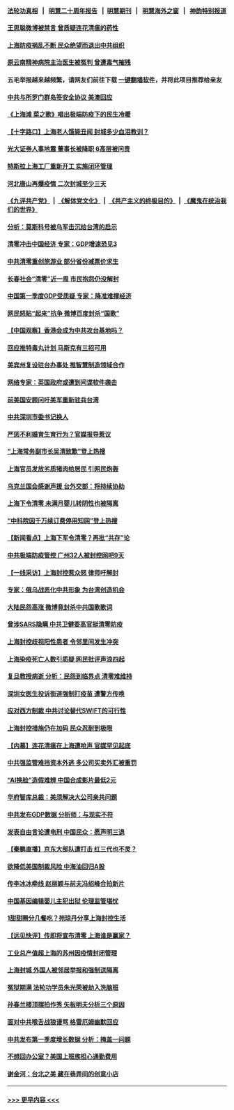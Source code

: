 #### [法轮功真相](https://github.com/gfw-breaker/truth/blob/master/README.md?t=0) &nbsp;&nbsp;|&nbsp;&nbsp; [明慧二十周年报告](https://github.com/gfw-breaker/mh-reports/blob/master/README.md?t=0) &nbsp;&nbsp;|&nbsp;&nbsp;[明慧期刊](https://github.com/gfw-breaker/mh-qikan) &nbsp;&nbsp;|&nbsp;&nbsp; [明慧海外之窗](https://github.com/gfw-breaker/mh-news/blob/master/README.md?t=0) &nbsp;&nbsp;|&nbsp;&nbsp; [神韵特别报道](https://github.com/gfw-breaker/mh-news/blob/master/shenyun.md?t=0)
#### [王思聪微博被禁言 曾质疑连花清瘟的药性](../pages/nsc413/n13715554.md?t=04200801) 
#### [上海防疫祸乱不断 民众绝望而退出中共组织](../pages/nsc413/n13715295.md?t=04200801) 
#### [原云南精神病院主治医生被冤判 曾遭毒气摧残](../pages/nsc413/n13714548.md?t=04200801) 
#### 五毛举报越来越频繁，请网友们前往下载 [一键翻墙软件](https://github.com/gfw-breaker/ssr-accounts)，并将此项目推荐给亲友
#### [中共与所罗门群岛签安全协议 美澳回应](../pages/nsc413/n13715535.md?t=04200801) 
#### [《上海滩 菜之歌》唱出极端防疫下的民生冷暖](../pages/nsc413/n13715494.md?t=04200801) 
#### [【十字路口】上海老人饿毙丑闻 封城多少血泪教训？](../pages/nsc413/n13715309.md?t=04200801) 
#### [光大证券人事地震 董事长被降职 6高层被问责](../pages/nsc413/n13715482.md?t=04200801) 
#### [特斯拉上海工厂重新开工 实施闭环管理](../pages/nsc413/n13715484.md?t=04200801) 
#### [河北唐山再爆疫情 二次封城至少三天](../pages/nsc413/n13715457.md?t=04200801) 
#### [《九评共产党》](https://github.com/begood0513/9ping.md/blob/master/README.md) &nbsp;|&nbsp; [《解体党文化》](../../../../jtdwh.md/blob/master/README.md)  &nbsp;|&nbsp; [《共产主义的终极目的》](../../../../gczydzjmd.md/blob/master/README.md) &nbsp;|&nbsp; [《魔鬼在统治我们的世界》](../../../../mgztzwmdsj.md/blob/master/README.md) 
#### [分析：莫斯科号被乌军击沉给台湾的启示](../pages/nsc413/n13715464.md?t=04200801) 
#### [清零冲击中国经济 专家：GDP增速恐见3](../pages/nsc413/n13715497.md?t=04200801) 
#### [中共清零重创旅游业 部分省份减票价求生](../pages/nsc413/n13715486.md?t=04200801) 
#### [长春社会“清零”近一周 市民抱怨仍没解封](../pages/nsc413/n13715416.md?t=04200801) 
#### [中国第一季度GDP受质疑 专家：降准难撑经济](../pages/nsc413/n13715463.md?t=04200801) 
#### [网民怒贴“起来”抗争 微博百度封杀“国歌”](../pages/nsc413/n13715362.md?t=04200801) 
#### [【中国观察】香港会成为中共攻台基地吗？](../pages/nsc413/n13715408.md?t=04200801) 
#### [回应推特毒丸计划 马斯克有三招可用](../pages/nsc413/n13715301.md?t=04200801) 
#### [美宾州复设驻台办事处 推智慧制造领域合作](../pages/nsc413/n13715229.md?t=04200801) 
#### [网络专家：英国政府或遭到间谍软件袭击](../pages/nsc413/n13715407.md?t=04200801) 
#### [前美国安顾问吁美军重新驻兵台湾](../pages/nsc413/n13715311.md?t=04200801) 
#### [中共深圳市委书记换人](../pages/nsc413/n13715259.md?t=04200801) 
#### [严惩不利婚育生育行为？官媒报导惹议](../pages/nsc413/n13715264.md?t=04200801) 
#### [“上海常务副市长吴清致歉”登上热搜](../pages/nsc413/n13715248.md?t=04200801) 
#### [上海官员发放劣质猪肉给居民 引网民炮轰](../pages/nsc413/n13715242.md?t=04200801) 
#### [乌克兰国会感谢声援 台外交部：将持续协助](../pages/nsc413/n13715139.md?t=04200801) 
#### [上海下令清零 未满月婴儿转阴性也被隔离](../pages/nsc413/n13715140.md?t=04200801) 
#### [“中科院因千万续订费停用知网”登上热搜](../pages/nsc413/n13715191.md?t=04200801) 
#### [【新闻看点】上海下军令清零？再批“共存”论](../pages/nsc413/n13714788.md?t=04200801) 
#### [中共极端防疫管控 广州32人被封控网吧9天](../pages/nsc413/n13715146.md?t=04200801) 
#### [【一线采访】上海封控惹众怒 律师吁解封](../pages/nsc413/n13715132.md?t=04200801) 
#### [专家：俄乌战恶化中共形象 为台湾创造机会](../pages/nsc413/n13714984.md?t=04200801) 
#### [大陆民怨高涨 微博竟封杀中共国歌歌词](../pages/nsc413/n13715089.md?t=04200801) 
#### [曾涉SARS隐瞒 中共卫健委高官挺清零防疫](../pages/nsc413/n13714924.md?t=04200801) 
#### [上海封控歧视阳性患者 令邻里间发生冲突](../pages/nsc413/n13714773.md?t=04200801) 
#### [上海染疫死亡人数引质疑 网民批评声浪四起](../pages/nsc413/n13714992.md?t=04200801) 
#### [复旦教授病逝 分析：民怨到临界点 清零难维持](../pages/nsc413/n13714878.md?t=04200801) 
#### [深圳女医生投诉街道强制打疫苗 遭警方传唤](../pages/nsc413/n13714985.md?t=04200801) 
#### [应对西方制裁 中共讨论替代SWIFT的可行性](../pages/nsc413/n13714961.md?t=04200801) 
#### [上海封控措施仍在加码 民众忍耐到极限](../pages/nsc413/n13714800.md?t=04200801) 
#### [【内幕】连花清瘟在上海遭呛声 官媒罕见起底](../pages/nsc413/n13714674.md?t=04200801) 
#### [中共强监管难挡资本外逃 多公司买卖外汇被重罚](../pages/nsc413/n13714794.md?t=04200801) 
#### [“AI换脸”造假难辨 中国合成影片最低2元](../pages/nsc413/n13714947.md?t=04200801) 
#### [华府智库总裁：美须解决大公司亲共问题](../pages/nsc413/n13714811.md?t=04200801) 
#### [中共发布GDP数据 分析师：与现实不符](../pages/nsc413/n13714759.md?t=04200801) 
#### [发表自由言论遭电刑 中国民众：愿声明三退](../pages/nsc413/n13714864.md?t=04200801) 
#### [【秦鹏直播】京东大部队遭打击 红三代也不灵？](../pages/nsc413/n13714783.md?t=04200801) 
#### [欲降低美国制裁风险 中海油回归A股](../pages/nsc413/n13714807.md?t=04200801) 
#### [传李冰冰牵线 赵丽颖与前夫冯绍峰合拍新片](../pages/nsc413/n13714775.md?t=04200801) 
#### [中国基因编辑婴儿主犯出狱 伦理监管堪忧](../pages/nsc413/n13714830.md?t=04200801) 
#### [1甜甜圈分几餐吃？苑琼丹分享上海封控生活](../pages/nsc413/n13714748.md?t=04200801) 
#### [【远见快评】传即将宣布清零 上海谁是赢家？](../pages/nsc413/n13714779.md?t=04200801) 
#### [工业总产值超上海的苏州因疫情封闭管理](../pages/nsc413/n13714802.md?t=04200801) 
#### [上海封城 外国人被邻居举报和强制送隔离](../pages/nsc413/n13714751.md?t=04200801) 
#### [冤狱期满 法轮功学员朱光荣被劫入洗脑班](../pages/nsc413/n13708358.md?t=04200801) 
#### [孙春兰楼顶摆拍作秀 矢板明夫分析三个原因](../pages/nsc413/n13714699.md?t=04200801) 
#### [面对中共喉舌战狼谩骂 格雷厄姆幽默回应](../pages/nsc413/n13714715.md?t=04200801) 
#### [中共发布第一季度增长数据 分析：掩盖一问题](../pages/nsc413/n13714690.md?t=04200801) 
#### [不想回办公室？美国上班族担心通勤费用](../pages/nsc413/n13714693.md?t=04200801) 
#### [谢金河：台北之美 藏在巷弄间的创意小店](../pages/nsc413/n13714426.md?t=04200801) 

----
#### [ >>> 更早内容 <<< ](../indexes/nsc413-earlier.md)
